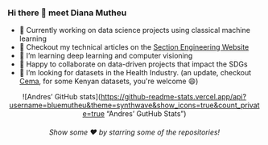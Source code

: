 ### Hi there 👋 meet **Diana Mutheu**

<!--
**bluemutheu/bluemutheu** is a ✨ _special_ ✨ repository because its `README.md` (this file) appears on your GitHub profile.

Here are some ideas to get you started:
-->

- 🔭 Currently working on data science projects using classical machine learning 
- 🌟 Checkout my technical articles on the [Section Engineering Website](https://www.section.io/engineering-education/authors/diana-mutheu/)
- 🌱 I’m learning deep learning and computer visioning
- 👯 Happy to collaborate on data-driven projects that impact the SDGs
- 🤔 I’m looking for datasets in the Health Industry. (an update, checkout [Cema](https://cema.africa/), for some Kenyan datasets, you're welcome 😄)

<div align="center">
 
 ![Andres’ GitHub stats](https://github-readme-stats.vercel.app/api?username=bluemutheu&theme=synthwave&show_icons=true&count_private=true “Andres’ GutHub Stats”)

###### Show some ❤️ by starring some of the repositories!

</div>

<!--
- 💬 Ask me about anything, always willing to help
- ⚡ Fun fact: ...
- 📫 How to reach me: ...
- 😄 Pronouns: ...
-->
 

